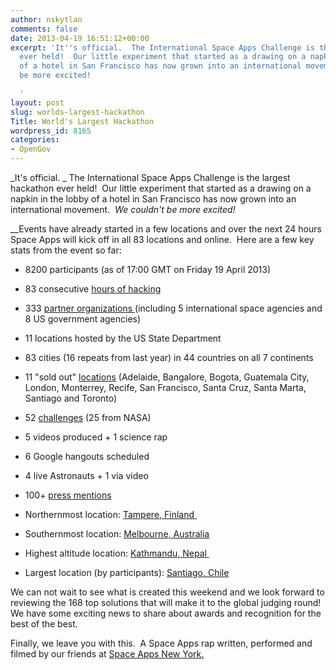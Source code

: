 ```yaml
---
author: nskytlan
comments: false
date: 2013-04-19 16:51:12+00:00
excerpt: 'It''s official.  The International Space Apps Challenge is the largest hackathon
  ever held!  Our little experiment that started as a drawing on a napkin in the lobby
  of a hotel in San Francisco has now grown into an international movement.  We couldn''t
  be more excited!

  '
layout: post
slug: worlds-largest-hackathon
Title: World's Largest Hackathon
wordpress_id: 8165
categories:
- OpenGov
---
```


_It's official. _ The International Space Apps Challenge is the largest hackathon ever held!  Our little experiment that started as a drawing on a napkin in the lobby of a hotel in San Francisco has now grown into an international movement.  _We couldn't be more excited!_







__Events have already started in a few locations and over the next 24 hours Space Apps will kick off in all 83 locations and online.  Here are a few key stats from the event so far:








	
  * 8200 participants (as of 17:00 GMT on Friday 19 April 2013)

	
  * 83 consecutive [hours of hacking](http://spaceappschallenge.org/about/timeline/)

	
  * 333 [partner organizations ](http://spaceappschallenge.org/about/partners/)(including 5 international space agencies and 8 US government agencies)

	
  * 11 locations hosted by the US State Department

	
  * 83 cities (16 repeats from last year) in 44 countries on all 7 continents

	
  * 11 "sold out" [locations](http://spaceappschallenge.org/locations/) (Adelaide, Bangalore, Bogota, Guatemala City, London, Monterrey, Recife, San Francisco, Santa Cruz, Santa Marta, Santiago and Toronto)

	
  * 52 [challenges](http://spaceappschallenge.org/challenges/) (25 from NASA)

	
  * 5 videos produced + 1 science rap

	
  * 6 Google hangouts scheduled

	
  * 4 live Astronauts + 1 via video

	
  * 100+ [press mentions](http://spaceappschallenge.org/about/press/)

	
  * Northernmost location: [Tampere, Finland ](http://spaceappschallenge.org/location/tampere/)

	
  * Southernmost location: [Melbourne, Australia](http://spaceappschallenge.org/location/melbourne/)

	
  * Highest altitude location: [Kathmandu, Nepal ](http://spaceappschallenge.org/location/kathmandu/)

	
  * Largest location (by participants): [Santiago, Chile](http://spaceappschallenge.org/location/santiago/)




We can not wait to see what is created this weekend and we look forward to reviewing the 168 top solutions that will make it to the global judging round!  We have some exciting news to share about awards and recognition for the best of the best.







Finally, we leave you with this.  A Space Apps rap written, performed and filmed by our friends at [Space Apps New York.](http://www.spaceappsnyc.com/)






